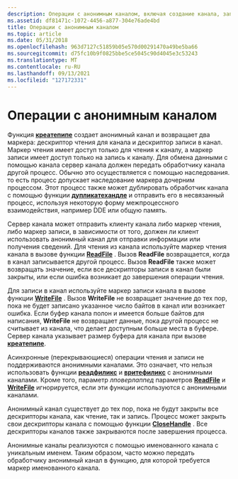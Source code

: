 ```yaml
---
description: Операции с анонимным каналом, включая создание канала, запись в канал, дескрипторы каналов.
ms.assetid: df81471c-1072-4456-a877-304e76ade4bd
title: Операции с анонимным каналом
ms.topic: article
ms.date: 05/31/2018
ms.openlocfilehash: 963d7127c51859b05e570d00291470a49be5ba66
ms.sourcegitcommit: d75fc10b9f0825bbe5ce5045c90d4045e3c53243
ms.translationtype: MT
ms.contentlocale: ru-RU
ms.lasthandoff: 09/13/2021
ms.locfileid: "127172331"
---
```

# <a name="anonymous-pipe-operations"></a>Операции с анонимным каналом

Функция [**креатепипе**](/windows/win32/api/namedpipeapi/nf-namedpipeapi-createpipe) создает анонимный канал и возвращает два маркера: дескриптор чтения для канала и дескриптор записи в канал. Маркер чтения имеет доступ только для чтения к каналу, а маркер записи имеет доступ только на запись к каналу. Для обмена данными с помощью канала сервер канала должен передать обработчику канала другой процесс. Обычно это осуществляется с помощью наследования. то есть процесс допускает наследование маркера дочерним процессом. Этот процесс также может дублировать обработчик канала с помощью функции [**дупликатехандле**](/windows/desktop/api/handleapi/nf-handleapi-duplicatehandle) и отправить его в несвязанный процесс, используя некоторую форму межпроцессного взаимодействия, например DDE или общую память.

Сервер канала может отправить клиенту канала либо маркер чтения, либо маркер записи, в зависимости от того, должен ли клиент использовать анонимный канал для отправки информации или получения сведений. Для чтения из канала используйте маркер чтения канала в вызове функции [**ReadFile**](/windows/desktop/api/fileapi/nf-fileapi-readfile) . Вызов **ReadFile** возвращается, когда в канал записывается другой процесс. Вызов **ReadFile** также может возвращать значение, если все дескрипторы записи в канал были закрыты, или если ошибка возникает до завершения операции чтения.

Для записи в канал используйте маркер записи канала в вызове функции [**WriteFile**](/windows/desktop/api/fileapi/nf-fileapi-writefile) . Вызов **WriteFile** не возвращает значение до тех пор, пока не будет записано указанное число байтов в канал или возникает ошибка. Если буфер канала полон и имеется больше байтов для написания, **WriteFile** не возвращает данные, пока другой процесс не считывает из канала, что делает доступным больше места в буфере. Сервер канала указывает размер буфера для канала при вызове [**креатепипе**](/windows/win32/api/namedpipeapi/nf-namedpipeapi-createpipe).

Асинхронные (перекрывающиеся) операции чтения и записи не поддерживаются анонимными каналами. Это означает, что нельзя использовать функции [**реадфиликс**](/windows/desktop/api/fileapi/nf-fileapi-readfileex) и [**вритефиликс**](/windows/desktop/api/fileapi/nf-fileapi-writefileex) с анонимными каналами. Кроме того, параметр *лповерлаппед* параметров [**ReadFile**](/windows/desktop/api/fileapi/nf-fileapi-readfile) и [**WriteFile**](/windows/desktop/api/fileapi/nf-fileapi-writefile) игнорируется, если эти функции используются с анонимными каналами.

Анонимный канал существует до тех пор, пока не будут закрыты все дескрипторы канала, как чтение, так и запись. Процесс может закрыть свои дескрипторы канала с помощью функции [**CloseHandle**](/windows/desktop/api/handleapi/nf-handleapi-closehandle) . Все дескрипторы каналов также закрываются после завершения процесса.

Анонимные каналы реализуются с помощью именованного канала с уникальным именем. Таким образом, часто можно передать обработчику анонимный канал в функцию, для которой требуется маркер именованного канала.

 

 
